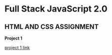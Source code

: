 # Full Stack JavaScript 2.0

## HTML AND CSS ASSIGNMENT

**Project 1**

[project 1 link](./project%20based%20on%20html%20and%20css/FSJS%202.0%20Project%2001/readme.md)